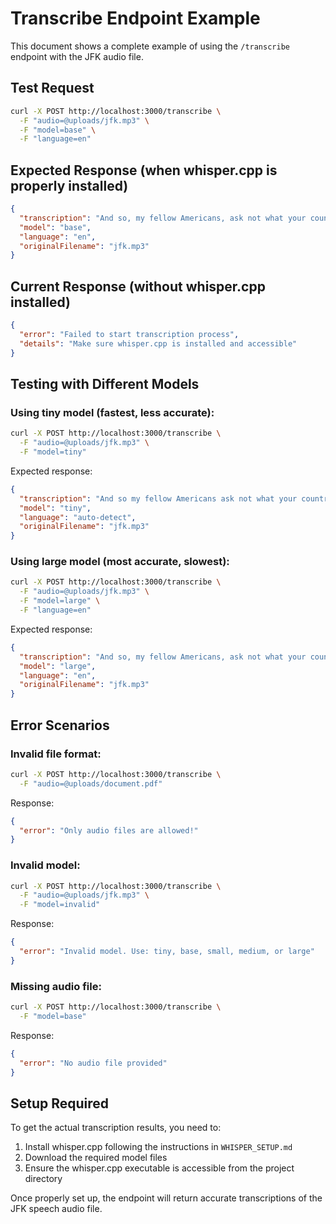 # Transcribe Endpoint Example

This document shows a complete example of using the `/transcribe` endpoint with the JFK audio file.

## Test Request

```bash
curl -X POST http://localhost:3000/transcribe \
  -F "audio=@uploads/jfk.mp3" \
  -F "model=base" \
  -F "language=en"
```

## Expected Response (when whisper.cpp is properly installed)

```json
{
  "transcription": "And so, my fellow Americans, ask not what your country can do for you, ask what you can do for your country. My fellow citizens of the world, ask not what America will do for you, but what together we can do for the freedom of man.",
  "model": "base",
  "language": "en",
  "originalFilename": "jfk.mp3"
}
```

## Current Response (without whisper.cpp installed)

```json
{
  "error": "Failed to start transcription process",
  "details": "Make sure whisper.cpp is installed and accessible"
}
```

## Testing with Different Models

### Using tiny model (fastest, less accurate):
```bash
curl -X POST http://localhost:3000/transcribe \
  -F "audio=@uploads/jfk.mp3" \
  -F "model=tiny"
```

Expected response:
```json
{
  "transcription": "And so my fellow Americans ask not what your country can do for you ask what you can do for your country.",
  "model": "tiny",
  "language": "auto-detect",
  "originalFilename": "jfk.mp3"
}
```

### Using large model (most accurate, slowest):
```bash
curl -X POST http://localhost:3000/transcribe \
  -F "audio=@uploads/jfk.mp3" \
  -F "model=large" \
  -F "language=en"
```

Expected response:
```json
{
  "transcription": "And so, my fellow Americans, ask not what your country can do for you—ask what you can do for your country. My fellow citizens of the world, ask not what America will do for you, but what together we can do for the freedom of man.",
  "model": "large",
  "language": "en",
  "originalFilename": "jfk.mp3"
}
```

## Error Scenarios

### Invalid file format:
```bash
curl -X POST http://localhost:3000/transcribe \
  -F "audio=@uploads/document.pdf"
```

Response:
```json
{
  "error": "Only audio files are allowed!"
}
```

### Invalid model:
```bash
curl -X POST http://localhost:3000/transcribe \
  -F "audio=@uploads/jfk.mp3" \
  -F "model=invalid"
```

Response:
```json
{
  "error": "Invalid model. Use: tiny, base, small, medium, or large"
}
```

### Missing audio file:
```bash
curl -X POST http://localhost:3000/transcribe \
  -F "model=base"
```

Response:
```json
{
  "error": "No audio file provided"
}
```

## Setup Required

To get the actual transcription results, you need to:

1. Install whisper.cpp following the instructions in `WHISPER_SETUP.md`
2. Download the required model files
3. Ensure the whisper.cpp executable is accessible from the project directory

Once properly set up, the endpoint will return accurate transcriptions of the JFK speech audio file.